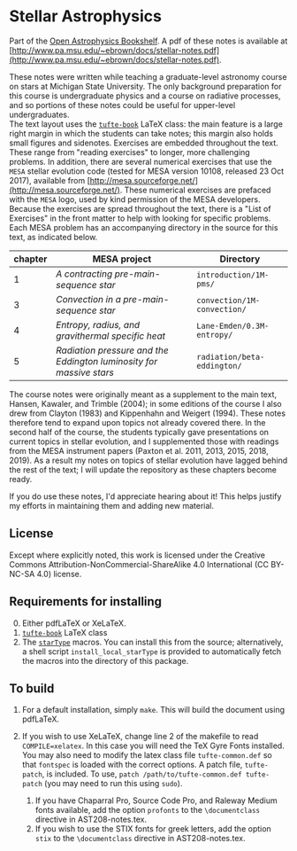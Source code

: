 # Stellar Astrophysics

Part of the [Open Astrophysics Bookshelf](http://open-astrophysics-bookshelf.github.io/).  A pdf of these notes is available at [http://www.pa.msu.edu/~ebrown/docs/stellar-notes.pdf](http://www.pa.msu.edu/~ebrown/docs/stellar-notes.pdf).

These notes were written while teaching a graduate-level astronomy course on stars at Michigan State University.  The only background preparation for this course is undergraduate physics and a course on radiative processes, and so portions of these notes could be useful for upper-level undergraduates.  
The text layout uses the [`tufte-book`](https://tufte-latex.github.io/tufte-latex/) LaTeX class:  the main feature is a large right margin in which the students can take notes; this margin also holds small figures and sidenotes. Exercises are embedded throughout the text.  These range from "reading exercises" to longer, more challenging problems.  In addition, there are several numerical exercises that use the `MESA` stellar evolution code (tested for MESA version 10108, released 23 Oct 2017), available from [http://mesa.sourceforge.net/](http://mesa.sourceforge.net/). These numerical exercises are prefaced with the `MESA` logo, used by kind permission of the MESA developers. Because the exercises are spread throughout the text, there is a "List of Exercises" in the front matter to help with looking for specific problems. Each MESA problem has an accompanying directory in the source for this text, as indicated below.

chapter | MESA project | Directory
------- | ------------ | ---------
1 | *A contracting pre-main-sequence star* | `introduction/1M-pms/`
3 | *Convection in a pre-main-sequence star* | `convection/1M-convection/`
4 | *Entropy, radius, and gravithermal specific heat* | `Lane-Emden/0.3M-entropy/`
5 | *Radiation pressure and the Eddington luminosity for massive stars* | `radiation/beta-eddington/`


The course notes were originally meant as a supplement to the main text, Hansen, Kawaler, and Trimble (2004); in some editions of the course I also drew from Clayton (1983) and Kippenhahn and Weigert (1994).  These notes therefore tend to expand upon topics not already covered there.  In the second half of the course, the students typically gave presentations on current topics in stellar evolution, and I supplemented those with readings from the MESA instrument papers (Paxton et al. 2011, 2013, 2015, 2018, 2019).  As a result my notes on topics of stellar evolution have lagged behind the rest of the text; I will update the repository as these chapters become ready.

If you do use these notes, I'd appreciate hearing about it!  This helps justify my efforts in maintaining them and adding new material.

## License

Except where explicitly noted, this work is licensed under the Creative Commons
Attribution-NonCommercial-ShareAlike 4.0 International (CC BY-NC-SA 4.0) license.

## Requirements for installing

0. Either pdfLaTeX or XeLaTeX.
1. [`tufte-book`](https://tufte-latex.github.io/tufte-latex/) LaTeX class
2. The [`starType`](https://github.com/nworbde/starType) macros.  You can install this from the source; alternatively, a shell script `install_local_starType` is provided to automatically fetch the macros into the directory of this package.

## To build

1. For a default installation, simply `make`.  This will build the document using pdfLaTeX.
2. If you wish to use XeLaTeX, change line 2 of the makefile to read `COMPILE=xelatex`. In this case you will need the TeX Gyre Fonts installed. You may also need to modify the latex class file `tufte-common.def` so that  `fontspec` is loaded with the correct options. A patch file, `tufte-patch`, is included. To use, `patch /path/to/tufte-common.def tufte-patch` (you may need to run this using `sudo`).

    1. If you have Chaparral Pro, Source Code Pro, and Raleway Medium fonts available, add the option `profonts` to the `\documentclass` directive in AST208-notes.tex.
    2. If you wish to use the STIX fonts for greek letters, add the option `stix` to the `\documentclass` directive in AST208-notes.tex.
